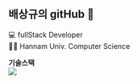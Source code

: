 ## 배상규의 gitHub 👋

<!--
**sangkyu-bae/sangkyu-bae** is a ✨ _special_ ✨ repository because its `README.md` (this file) appears on your GitHub profile.

Here are some ideas to get you started:

- 🔭 I’m currently working on ...
- 🌱 I’m currently learning ...
- 👯 I’m looking to collaborate on ...
- 🤔 I’m looking for help with ...
- 💬 Ask me about ...
- 📫 How to reach me: ...
- 😄 Pronouns: ...
- ⚡ Fun fact: ...
-->

💻 fullStack Developer  
👩‍🎓 Hannam Univ. Computer Science


**기술스택**  
<img src="https://img.shields.io/badge/-JAVA-A8B9CC?style=flat-square&logo=Java&logoColor=black"/>

